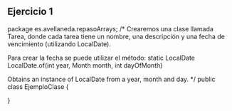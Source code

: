 ## Ejercicio 1
package es.avellaneda.repasoArrays;
/*
Crearemos una clase llamada Tarea, 
donde cada tarea tiene un nombre, 
una descripción y una fecha de vencimiento 
(utilizando LocalDate). 

Para crear la fecha se puede utilizar el método: 
static LocalDate	
LocalDate.of(int year, Month month, int dayOfMonth)

Obtains an instance of LocalDate from a year, month and day.
*/
public class EjemploClase {

}
